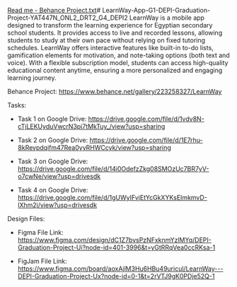 [Read me - Behance Project.txt](https://github.com/user-attachments/files/19675621/Read.me.-.Behance.Project.txt)# LearnWay-App-G1-DEPI-Graduation-Project-YAT447N_ONL2_DRT2_G4_DEPI2
LearnWay is a mobile app designed to transform the learning experience for Egyptian secondary school students. It provides access to live and recorded lessons, allowing students to study at their own pace without relying on fixed tutoring schedules. LearnWay offers interactive features like built-in to-do lists, gamification elements for motivation, and note-taking options (both text and voice). With a flexible subscription model, students can access high-quality educational content anytime, ensuring a more personalized and engaging learning journey.

Behance Project:
https://www.behance.net/gallery/223258327/LearnWay


Tasks:
- Task 1 on Google Drive: https://drive.google.com/file/d/1vdv8N-cTjLEKUyduVwcrN3pi7tMkTuy_/view?usp=sharing

- Task 2 on Google Drive: https://drive.google.com/file/d/1E7rhu-8kRevpdqifm47Rea0yyRHWCcyk/view?usp=sharing

- Task 3 on Google Drive: https://drive.google.com/file/d/14i0OdefzZkg08SMOzUc7BR7yV-o7cwNe/view?usp=drivesdk

- Task 4 on Google Drive: https://drive.google.com/file/d/1gUWyIFvjEtYcGkXYKsEImkmvD-lXhm2j/view?usp=drivesdk


Design Files:
- Figma File Link: https://www.figma.com/design/dC1Z7bvsPzNFxknmYzlMYq/DEPI-Graduation-Project-Ui?node-id=401-3996&t=yGtRRqVea0ccRKsa-1

- FigJam File Link: https://www.figma.com/board/aoxAjlM3Hu6HBu49uricul/LearnWay---DEPI-Graduation-Project-Ux?node-id=0-1&t=2rVTJ9gK0PDje52Q-1



